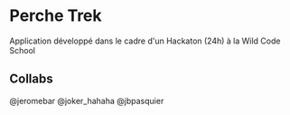 # Perche Trek

Application développé dans le cadre d'un Hackaton (24h) à la Wild Code School

## Collabs

@jeromebar @joker_hahaha @jbpasquier
